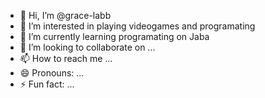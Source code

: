 - 👋 Hi, I’m @grace-labb
- 👀 I’m interested in playing videogames and programating
- 🌱 I’m currently learning programating on Jaba
- 💞️ I’m looking to collaborate on ...
- 📫 How to reach me ...
- 😄 Pronouns: ...
- ⚡ Fun fact: ...

<!---
grace-labb/grace-labb is a ✨ special ✨ repository because its `README.md` (this file) appears on your GitHub profile.
You can click the Preview link to take a look at your changes.
--->
